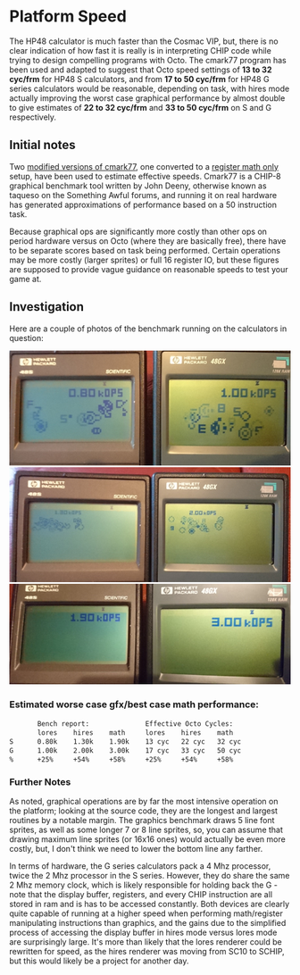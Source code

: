 # Platform Speed

The HP48 calculator is much faster than the Cosmac VIP, but, there is no clear indication of how fast it is really is in interpreting CHIP code while trying to design compelling programs with Octo. The cmark77 program has been used and adapted to suggest that Octo speed settings of **13 to 32 cyc/frm** for HP48 S calculators, and from **17 to 50 cyc/frm** for HP48 G series calculators would be reasonable, depending on task, with hires mode actually improving the worst case graphical performance by almost double to give estimates of **22 to 32 cyc/frm** and **33 to 50 cyc/frm** on S and G respectively.

## Initial notes

Two [modified versions of cmark77](https://johnearnest.github.io/Octo/index.html?gist=0b340c02d2c41c164fd6849a377dd235), one converted to a [register math only](https://johnearnest.github.io/Octo/index.html?gist=33769016caeaf1728ad91bf0b701dd46) setup, have been used to estimate effective speeds. Cmark77 is a CHIP-8 graphical benchmark tool written by John Deeny, otherwise known as taqueso on the Something Awful forums, and running it on real hardware has generated approximations of performance based on a 50 instruction task.

Because graphical ops are significantly more costly than other ops on period hardware versus on Octo (where they are basically free), there have to be separate scores based on task being performed. Certain operations may be more costly (larger sprites) or full 16 register IO, but these figures are supposed to provide vague guidance on reasonable speeds to test your game at.

## Investigation

Here are a couple of photos of the benchmark running on the calculators in question:

![lores](platform_speed_img/lores.jpg)
![hires](platform_speed_img/hires.jpg)
![math](platform_speed_img/math.jpg)

### Estimated worse case gfx/best case math performance:
```
       Bench report:              Effective Octo Cycles:
       lores    hires    math     lores    hires    math 
S      0.80k    1.30k    1.90k    13 cyc   22 cyc   32 cyc
G      1.00k    2.00k    3.00k    17 cyc   33 cyc   50 cyc
%      +25%     +54%     +58%     +25%     +54%     +58%  
```

### Further Notes
As noted, graphical operations are by far the most intensive operation on the platform; looking at the source code, they are the longest and largest routines by a notable margin. The graphics benchmark draws 5 line font sprites, as well as some longer 7 or 8 line sprites, so, you can assume that drawing maximum line sprites (or 16x16 ones) would actually be even more costly, but, I don't think we need to lower the bottom line any farther.

In terms of hardware, the G series calculators pack a 4 Mhz processor, twice the 2 Mhz processor in the S series. However, they do share the same 2 Mhz memory clock, which is likely responsible for holding back the G - note that the display buffer, registers, and every CHIP instruction are all stored in ram and is has to be accessed constantly. Both devices are clearly quite capable of running at a higher speed when performing math/register manipulating instructions than graphics, and the gains due to the simplified process of accessing the display buffer in hires mode versus lores mode are surprisingly large. It's more than likely that the lores renderer could be rewritten for speed, as the hires renderer was moving from SC10 to SCHIP, but this would likely be a project for another day.